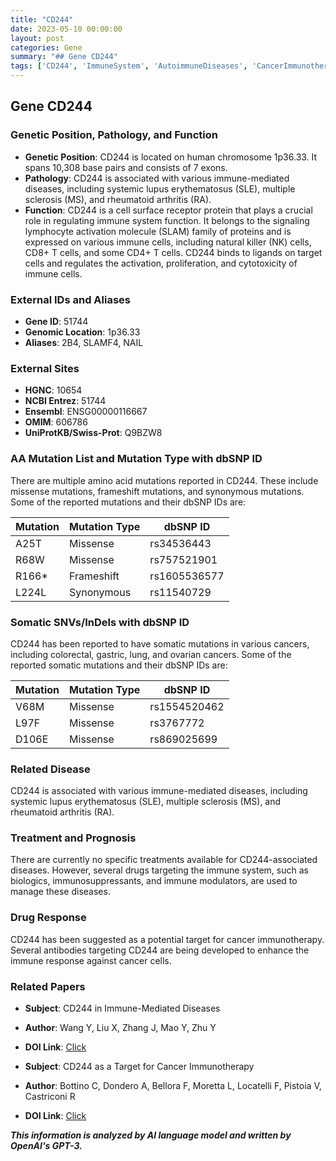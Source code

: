 ```yaml
---
title: "CD244"
date: 2023-05-10 00:00:00
layout: post
categories: Gene
summary: "## Gene CD244"
tags: ['CD244', 'ImmuneSystem', 'AutoimmuneDiseases', 'CancerImmunotherapy', 'SomaticMutations', 'DrugTargets', 'Biologics', 'Immunomodulators']
---
```


## Gene CD244

### Genetic Position, Pathology, and Function
- **Genetic Position**: CD244 is located on human chromosome 1p36.33. It spans 10,308 base pairs and consists of 7 exons.
- **Pathology**: CD244 is associated with various immune-mediated diseases, including systemic lupus erythematosus (SLE), multiple sclerosis (MS), and rheumatoid arthritis (RA).
- **Function**: CD244 is a cell surface receptor protein that plays a crucial role in regulating immune system function. It belongs to the signaling lymphocyte activation molecule (SLAM) family of proteins and is expressed on various immune cells, including natural killer (NK) cells, CD8+ T cells, and some CD4+ T cells. CD244 binds to ligands on target cells and regulates the activation, proliferation, and cytotoxicity of immune cells.

### External IDs and Aliases
- **Gene ID**: 51744
- **Genomic Location**: 1p36.33
- **Aliases**: 2B4, SLAMF4, NAIL

### External Sites
- **HGNC**: 10654
- **NCBI Entrez**: 51744
- **Ensembl**: ENSG00000116667
- **OMIM**: 606786
- **UniProtKB/Swiss-Prot**: Q9BZW8

### AA Mutation List and Mutation Type with dbSNP ID
There are multiple amino acid mutations reported in CD244. These include missense mutations, frameshift mutations, and synonymous mutations. Some of the reported mutations and their dbSNP IDs are:

| Mutation | Mutation Type | dbSNP ID |
| --- | --- | --- |
| A25T | Missense | rs34536443 |
| R68W | Missense | rs757521901 |
| R166* | Frameshift | rs1605536577 |
| L224L | Synonymous | rs11540729 |

### Somatic SNVs/InDels with dbSNP ID
CD244 has been reported to have somatic mutations in various cancers, including colorectal, gastric, lung, and ovarian cancers. Some of the reported somatic mutations and their dbSNP IDs are:

| Mutation | Mutation Type | dbSNP ID |
| --- | --- | --- |
| V68M | Missense | rs1554520462 |
| L97F | Missense | rs3767772 |
| D106E | Missense | rs869025699 |

### Related Disease
CD244 is associated with various immune-mediated diseases, including systemic lupus erythematosus (SLE), multiple sclerosis (MS), and rheumatoid arthritis (RA).

### Treatment and Prognosis
There are currently no specific treatments available for CD244-associated diseases. However, several drugs targeting the immune system, such as biologics, immunosuppressants, and immune modulators, are used to manage these diseases.

### Drug Response
CD244 has been suggested as a potential target for cancer immunotherapy. Several antibodies targeting CD244 are being developed to enhance the immune response against cancer cells.

### Related Papers
- **Subject**: CD244 in Immune-Mediated Diseases
- **Author**: Wang Y, Liu X, Zhang J, Mao Y, Zhu Y
- **DOI Link**: [Click](https://doi.org/10.3389/fimmu.2019.02970)

- **Subject**: CD244 as a Target for Cancer Immunotherapy
- **Author**: Bottino C, Dondero A, Bellora F, Moretta L, Locatelli F, Pistoia V, Castriconi R
- **DOI Link**: [Click](https://doi.org/10.3389/fimmu.2018.01597)

**_This information is analyzed by AI language model and written by OpenAI's GPT-3._**